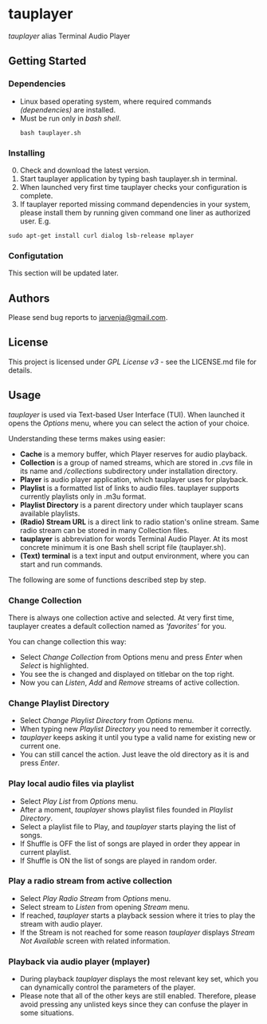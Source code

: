 # tauplayer

_tauplayer_ alias Terminal Audio Player 

## Getting Started

### Dependencies

- Linux based operating system, where required commands _(dependencies)_ are installed.
- Must be run only in _bash shell_.
  ```
  bash tauplayer.sh
  ```

### Installing

0) Check and download the latest version.
1) Start tauplayer application by typing bash tauplayer.sh in terminal.
2) When launched very first time tauplayer checks your configuration is complete.
3) If tauplayer reported missing command dependencies in your system, please install them by running given command one liner as authorized user. E.g.
  ```
  sudo apt-get install curl dialog lsb-release mplayer
  ```

### Configutation

This section will be updated later.

## Authors

Please send bug reports to jarvenja@gmail.com.

## License

This project is licensed under _GPL License v3_ - see the LICENSE.md file for details.

## Usage

_tauplayer_ is used via Text-based User Interface (TUI). When launched it opens the _Options_ menu, where you can select the action of your choice.

Understanding these terms makes using easier:
- **Cache** is a memory buffer, which Player reserves for audio playback.
- **Collection** is a group of named streams, which are stored in _.cvs_ file in its name and _/collections_ subdirectory under installation directory.
- **Player** is audio player application, which tauplayer uses for playback.
- **Playlist** is a formatted list of links to audio files. tauplayer supports currently playlists only in .m3u format.
- **Playlist Directory** is a parent directory under which tauplayer scans available playlists.
- **(Radio) Stream URL** is a direct link to radio station's online stream. Same radio stream can be stored in many Collection files.
- **tauplayer** is abbreviation for words Terminal Audio Player. At its most concrete minimum it is one Bash shell script file (tauplayer.sh).
- **(Text) terminal** is a text input and output environment, where you can start and run commands.

The following are some of functions described step by step.

### Change Collection

There is always one collection active and selected. At very first time, tauplayer creates a default collection named as _'favorites'_ for you.

You can change collection this way:
- Select _Change Collection_ from Options menu and press _Enter_ when _Select_ is highlighted.
- You see the is changed and displayed on titlebar on the top right.
- Now you can _Listen_, _Add_ and _Remove_ streams of active collection.

### Change Playlist Directory

- Select _Change Playlist Directory_ from _Options_ menu.
- When typing new _Playlist Directory_ you need to remember it correctly. 
- _tauplayer_ keeps asking it until you type a valid name for existing new or current one.
- You can still cancel the action. Just leave the old directory as it is and press _Enter_.

### Play local audio files via playlist

- Select _Play List_ from _Options_ menu.
- After a moment, _tauplayer_ shows playlist files founded in _Playlist Directory_.
- Select a playlist file to Play, and _tauplayer_ starts playing the list of songs.
- If Shuffle is OFF the list of songs are played in order they appear in current playlist.
- If Shuffle is ON the list of songs are played in random order.

### Play a radio stream from active collection

- Select _Play Radio Stream_ from _Options_ menu.
- Select stream to _Listen_ from opening _Stream_ menu.
- If reached, _tauplayer_ starts a playback session where it tries to play the stream with audio player.
- If the Stream is not reached for some reason _tauplayer_ displays _Stream Not Available_ screen with related information.

### Playback via audio player (mplayer)

- During playback _tauplayer_ displays the most relevant key set, which you can dynamically control the parameters of the player.
- Please note that all of the other keys are still enabled. Therefore, please avoid pressing any unlisted keys since they can confuse the player in some situations.

